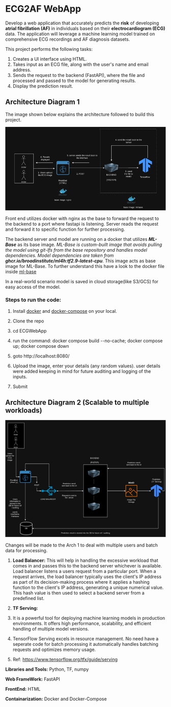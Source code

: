 # **ECG2AF WebApp**

Develop a web application that accurately predicts the **risk** of developing **atrial fibrillation (AF)** in individuals based on their **electrocardiogram (ECG)** data. The application will leverage a machine learning model trained on comprehensive ECG recordings and AF diagnosis datasets.

This project performs the following tasks:

1. Creates a UI interface using HTML.
2. Takes input as an ECG file, along with the user's name and email address.
3. Sends the request to the backend (FastAPI), where the file and processed and passed to the model for generating results.
4. Display the prediction result.

## Architecture Diagram 1
The image shown below explains the architecture followed to build this project.

![Basic Architecture](https://github.com/Sumit1673/ECGWebApp/blob/main/arch_images/arch1.png)


Front end utilizes docker with nginx as the base to forward the request to the backend to a port where fastapi is listening. Server reads the request and forward it to specific function for further processing.

The backend server and model are running on a docker that utilizes ***ML-Base*** as its base image. *ML-Base is custom-built image that avoids pulling the model using git-lfs from the base repository and handles model dependencies.
Model dependencies are taken from **ghcr.io/broadinstitute/ml4h:tf2.9-latest-cpu***. This image acts as base image for ML-Base. To further understand this have a look to the docker file inside [ml-base](https://github.com/Sumit1673/ECGWebApp/tree/main/ml-base)


In a real-world scenario model is saved in cloud storage(like S3/GCS) for easy access of the model.

### **Steps to run the code:**

1. Install [docker](https://docs.docker.com/engine/install/) and [docker-compose](https://docs.docker.com/compose/install/) on your local.

1. Clone the repo
2. cd ECGWebApp
3. run the command: docker compose build --no-cache; docker compose up; docker compose down
4. goto http://localhost:8080/
5. Upload the image, enter your details (any random values). user details were added keeping in mind for future auditing and logging of the inputs.
6. Submit

## Architecture Diagram 2 (Scalable to multiple workloads)

![Scalable Architecture](https://github.com/Sumit1673/ECGWebApp/blob/main/arch_images/ECGWebAPP.jpg)

Changes will be made to the Arch 1 to deal with multiple users and batch data for processing.

1. **Load Balancer:** This will help in handling the excessive workload that comes in and passes this to the backend server whichever is available. Load balancer listens a users request from a particular port. When a request arrives, the load balancer typically uses the client's IP address as part of its decision-making process where it applies a hashing function to the client's IP address, generating a unique numerical value. This hash value is then used to select a backend server from a predefined list. 

2. **TF Serving:**  
  1. It is a powerful tool for deploying machine learning models in production environments. It offers high performance, scalability, and efficient handling of multiple model versions.
  2. TensorFlow Serving excels in resource management. No need have a seperate code for batch processing it automatically handles batching requests and optimizes memory usage.
  3.  Ref: https://www.tensorflow.org/tfx/guide/serving



**Libraries and Tools:** Python, TF, numpy

**Web FrameWork:** FastAPI

**FrontEnd:** HTML

**Containarization:** Docker and Docker-Compose
